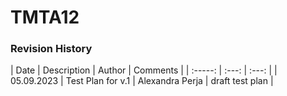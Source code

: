 # TMTA12
### Revision History
| Date | Description    | Author    | Comments |
| :-----: | :---: | :---: |
| 05.09.2023 | Test Plan for v.1   | Alexandra Perja   | draft test plan |
